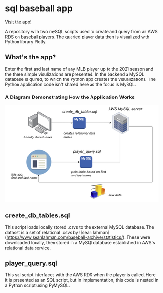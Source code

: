

# sql baseball app
[Visit the app!](https://my-bb-app.herokuapp.com/)

A repository with two mySQL scripts used to create and query from an AWS RDS on baseball players. The queried player data then is visualized with Python library Plotly.

## What's the app?

Enter the first and last name of any MLB player up to the 2021 season and the three simple visulizations are presented. In the backend a MySQL database is quired, to which the Python app creates the visualizations. The Python application code isn't shared here as the focus is MySQL.

### A Diagram Demonstrating How the Application Works
![A Diagram Demonstrating How the Application Works](https://github.com/ethanjones-git/sql_baseball/blob/main/image/diagram.png?raw=true 'Diagram')


## create_db_tables.sql

This script loads locally stored .csvs to the external MySQL database. The dataset is a set of relational .csvs by ![sean lahman] (https://www.seanlahman.com/baseball-archive/statistics/). These were downloaded locally, then stored in a MySQl database established in AWS's relational data service.

## player_query.sql

This sql script interfaces with the AWS RDS when the player is called. Here it is presented as an SQL script, but in implementation, this code is nested in a Python script using PyMySQL. 

